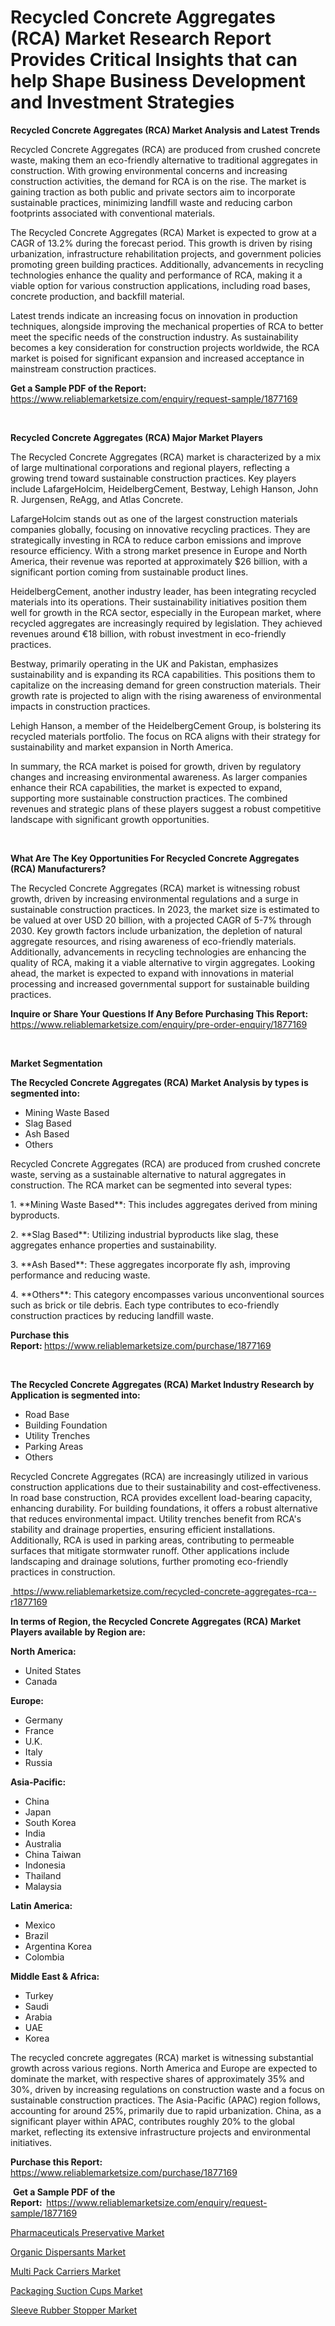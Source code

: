 <p><h1>Recycled Concrete Aggregates (RCA) Market Research Report Provides Critical Insights that can help Shape Business Development and Investment Strategies</h1></p><p><strong>Recycled Concrete Aggregates (RCA) Market Analysis and Latest Trends</strong></p>
<p><p>Recycled Concrete Aggregates (RCA) are produced from crushed concrete waste, making them an eco-friendly alternative to traditional aggregates in construction. With growing environmental concerns and increasing construction activities, the demand for RCA is on the rise. The market is gaining traction as both public and private sectors aim to incorporate sustainable practices, minimizing landfill waste and reducing carbon footprints associated with conventional materials.</p><p>The Recycled Concrete Aggregates (RCA) Market is expected to grow at a CAGR of 13.2% during the forecast period. This growth is driven by rising urbanization, infrastructure rehabilitation projects, and government policies promoting green building practices. Additionally, advancements in recycling technologies enhance the quality and performance of RCA, making it a viable option for various construction applications, including road bases, concrete production, and backfill material.</p><p>Latest trends indicate an increasing focus on innovation in production techniques, alongside improving the mechanical properties of RCA to better meet the specific needs of the construction industry. As sustainability becomes a key consideration for construction projects worldwide, the RCA market is poised for significant expansion and increased acceptance in mainstream construction practices.</p></p>
<p><strong>Get a Sample PDF of the Report:&nbsp;</strong> <a href="https://www.reliablemarketsize.com/enquiry/request-sample/1877169?utm_campaign=1832&utm_medium=2&utm_source=Github&utm_content=ia&utm_term=03042025&utm_id=recycled-concrete-aggregates-rca">https://www.reliablemarketsize.com/enquiry/request-sample/1877169</a></p>
<p>&nbsp;</p>
<p><strong>Recycled Concrete Aggregates (RCA) Major Market Players</strong></p>
<p><p>The Recycled Concrete Aggregates (RCA) market is characterized by a mix of large multinational corporations and regional players, reflecting a growing trend toward sustainable construction practices. Key players include LafargeHolcim, HeidelbergCement, Bestway, Lehigh Hanson, John R. Jurgensen, ReAgg, and Atlas Concrete.</p><p>LafargeHolcim stands out as one of the largest construction materials companies globally, focusing on innovative recycling practices. They are strategically investing in RCA to reduce carbon emissions and improve resource efficiency. With a strong market presence in Europe and North America, their revenue was reported at approximately $26 billion, with a significant portion coming from sustainable product lines.</p><p>HeidelbergCement, another industry leader, has been integrating recycled materials into its operations. Their sustainability initiatives position them well for growth in the RCA sector, especially in the European market, where recycled aggregates are increasingly required by legislation. They achieved revenues around €18 billion, with robust investment in eco-friendly practices.</p><p>Bestway, primarily operating in the UK and Pakistan, emphasizes sustainability and is expanding its RCA capabilities. This positions them to capitalize on the increasing demand for green construction materials. Their growth rate is projected to align with the rising awareness of environmental impacts in construction practices.</p><p>Lehigh Hanson, a member of the HeidelbergCement Group, is bolstering its recycled materials portfolio. The focus on RCA aligns with their strategy for sustainability and market expansion in North America.</p><p>In summary, the RCA market is poised for growth, driven by regulatory changes and increasing environmental awareness. As larger companies enhance their RCA capabilities, the market is expected to expand, supporting more sustainable construction practices. The combined revenues and strategic plans of these players suggest a robust competitive landscape with significant growth opportunities.</p></p>
<p>&nbsp;</p>
<p><strong>What Are The Key Opportunities For Recycled Concrete Aggregates (RCA) Manufacturers?</strong></p>
<p><p>The Recycled Concrete Aggregates (RCA) market is witnessing robust growth, driven by increasing environmental regulations and a surge in sustainable construction practices. In 2023, the market size is estimated to be valued at over USD 20 billion, with a projected CAGR of 5-7% through 2030. Key growth factors include urbanization, the depletion of natural aggregate resources, and rising awareness of eco-friendly materials. Additionally, advancements in recycling technologies are enhancing the quality of RCA, making it a viable alternative to virgin aggregates. Looking ahead, the market is expected to expand with innovations in material processing and increased governmental support for sustainable building practices.</p></p>
<p><strong>Inquire or Share Your Questions If Any Before Purchasing This Report:</strong> <a href="https://www.reliablemarketsize.com/enquiry/pre-order-enquiry/1877169?utm_campaign=1832&utm_medium=2&utm_source=Github&utm_content=ia&utm_term=03042025&utm_id=recycled-concrete-aggregates-rca">https://www.reliablemarketsize.com/enquiry/pre-order-enquiry/1877169</a></p>
<p>&nbsp;</p>
<p><strong>Market Segmentation</strong></p>
<p><strong>The Recycled Concrete Aggregates (RCA) Market Analysis by types is segmented into:</strong></p>
<p><ul><li>Mining Waste Based</li><li>Slag Based</li><li>Ash Based</li><li>Others</li></ul></p>
<p><p>Recycled Concrete Aggregates (RCA) are produced from crushed concrete waste, serving as a sustainable alternative to natural aggregates in construction. The RCA market can be segmented into several types: </p><p>1. **Mining Waste Based**: This includes aggregates derived from mining byproducts.</p><p>2. **Slag Based**: Utilizing industrial byproducts like slag, these aggregates enhance properties and sustainability.</p><p>3. **Ash Based**: These aggregates incorporate fly ash, improving performance and reducing waste.</p><p>4. **Others**: This category encompasses various unconventional sources such as brick or tile debris. Each type contributes to eco-friendly construction practices by reducing landfill waste.</p></p>
<p><strong>Purchase this Report:&nbsp;</strong><a href="https://www.reliablemarketsize.com/purchase/1877169?utm_campaign=1832&utm_medium=2&utm_source=Github&utm_content=ia&utm_term=03042025&utm_id=recycled-concrete-aggregates-rca">https://www.reliablemarketsize.com/purchase/1877169</a></p>
<p>&nbsp;</p>
<p><strong>The Recycled Concrete Aggregates (RCA) Market Industry Research by Application is segmented into:</strong></p>
<p><ul><li>Road Base</li><li>Building Foundation</li><li>Utility Trenches</li><li>Parking Areas</li><li>Others</li></ul></p>
<p><p>Recycled Concrete Aggregates (RCA) are increasingly utilized in various construction applications due to their sustainability and cost-effectiveness. In road base construction, RCA provides excellent load-bearing capacity, enhancing durability. For building foundations, it offers a robust alternative that reduces environmental impact. Utility trenches benefit from RCA's stability and drainage properties, ensuring efficient installations. Additionally, RCA is used in parking areas, contributing to permeable surfaces that mitigate stormwater runoff. Other applications include landscaping and drainage solutions, further promoting eco-friendly practices in construction.</p></p>
<p><a href="https://www.reliablemarketsize.com/recycled-concrete-aggregates-rca--r1877169?utm_campaign=1832&utm_medium=2&utm_source=Github&utm_content=ia&utm_term=03042025&utm_id=recycled-concrete-aggregates-rca">&nbsp;https://www.reliablemarketsize.com/recycled-concrete-aggregates-rca--r1877169</a></p>
<p><strong>In terms of Region, the Recycled Concrete Aggregates (RCA) Market Players available by Region are:</strong></p>
<p>
    <p> <strong> North America: </strong>
        <ul>
            <li>United States</li>
            <li>Canada</li>
        </ul>
        </p> 
    <p> <strong> Europe: </strong>
        <ul>
            <li>Germany</li>
            <li>France</li>
            <li>U.K.</li>
            <li>Italy</li>
            <li>Russia</li>
        </ul>
        </p> 
    <p> <strong> Asia-Pacific: </strong>
        <ul>
            <li>China</li>
            <li>Japan</li>
            <li>South Korea</li>
            <li>India</li>
            <li>Australia</li>
            <li>China Taiwan</li>
            <li>Indonesia</li>
            <li>Thailand</li>
            <li>Malaysia</li>
        </ul>
        </p> 
    <p> <strong> Latin America: </strong>
        <ul>
            <li>Mexico</li>
            <li>Brazil</li>
            <li>Argentina Korea</li>
            <li>Colombia</li>
        </ul>
        </p> 
    <p> <strong> Middle East & Africa: </strong>
        <ul>
            <li>Turkey</li>
            <li>Saudi</li>
            <li>Arabia</li>
            <li>UAE</li>
            <li>Korea</li>
        </ul>
    </p>
    </p>
<p><p>The recycled concrete aggregates (RCA) market is witnessing substantial growth across various regions. North America and Europe are expected to dominate the market, with respective shares of approximately 35% and 30%, driven by increasing regulations on construction waste and a focus on sustainable construction practices. The Asia-Pacific (APAC) region follows, accounting for around 25%, primarily due to rapid urbanization. China, as a significant player within APAC, contributes roughly 20% to the global market, reflecting its extensive infrastructure projects and environmental initiatives.</p></p>
<p><strong>Purchase this Report: </strong><a href="https://www.reliablemarketsize.com/purchase/1877169?utm_campaign=1832&utm_medium=2&utm_source=Github&utm_content=ia&utm_term=03042025&utm_id=recycled-concrete-aggregates-rca">https://www.reliablemarketsize.com/purchase/1877169</a></p>
<p>&nbsp;<strong>Get a Sample PDF of the Report:&nbsp;&nbsp;</strong><a href="https://www.reliablemarketsize.com/enquiry/request-sample/1877169?utm_campaign=1832&utm_medium=2&utm_source=Github&utm_content=ia&utm_term=03042025&utm_id=recycled-concrete-aggregates-rca">https://www.reliablemarketsize.com/enquiry/request-sample/1877169</a></p>
<p><strong></strong></p>
<p><p><a href="https://github.com/wiltsdeenyuw/Market-Research-Report-List-1/blob/main/pharmaceuticals-preservative-market.md?utm_campaign=1832&utm_medium=2&utm_source=Github&utm_content=ia&utm_term=03042025&utm_id=recycled-concrete-aggregates-rca">Pharmaceuticals Preservative Market</a></p><p><a href="https://github.com/motosyuliq/Market-Research-Report-List-1/blob/main/organic-dispersants-market.md?utm_campaign=1832&utm_medium=2&utm_source=Github&utm_content=ia&utm_term=03042025&utm_id=recycled-concrete-aggregates-rca">Organic Dispersants Market</a></p><p><a href="https://github.com/nsmifidget3/Market-Research-Report-List-1/blob/main/multi-pack-carriers-market.md?utm_campaign=1832&utm_medium=2&utm_source=Github&utm_content=ia&utm_term=03042025&utm_id=recycled-concrete-aggregates-rca">Multi Pack Carriers Market</a></p><p><a href="https://github.com/lotoahshaiek/Market-Research-Report-List-1/blob/main/packaging-suction-cups-market.md?utm_campaign=1832&utm_medium=2&utm_source=Github&utm_content=ia&utm_term=03042025&utm_id=recycled-concrete-aggregates-rca">Packaging Suction Cups Market</a></p><p><a href="https://github.com/orlinvisonju/Market-Research-Report-List-1/blob/main/sleeve-rubber-stopper-market.md?utm_campaign=1832&utm_medium=2&utm_source=Github&utm_content=ia&utm_term=03042025&utm_id=recycled-concrete-aggregates-rca">Sleeve Rubber Stopper Market</a></p></p>